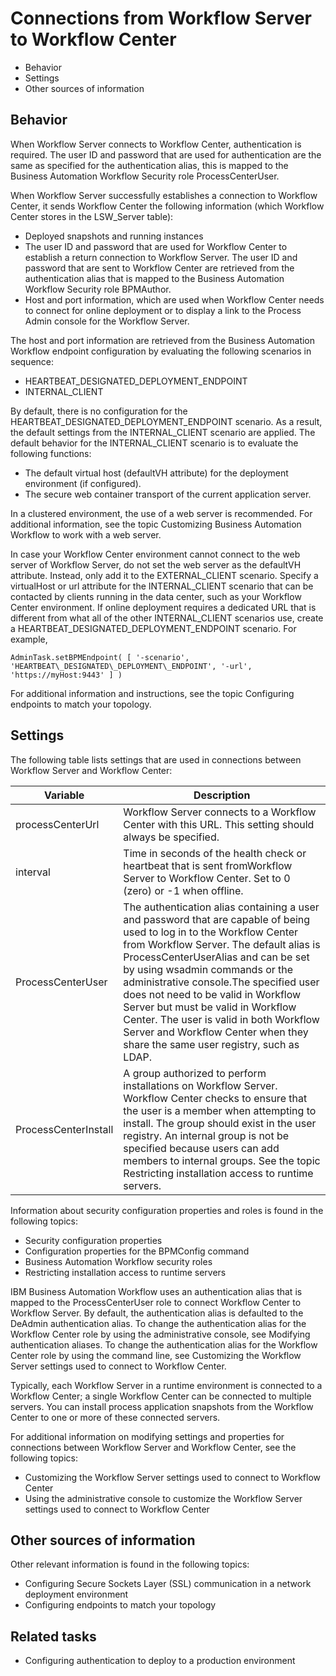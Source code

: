 # Connections from Workflow Server to Workflow Center

- Behavior
- Settings
- Other sources of information

## Behavior

When Workflow Server
connects to Workflow Center,
authentication is required. The user ID and password that are used for authentication are the same
as specified for the authentication alias, this is mapped to the Business Automation Workflow Security role
ProcessCenterUser.

When Workflow Server
successfully establishes a connection to Workflow Center, it sends Workflow Center the following
information (which Workflow Center stores in the
LSW\_Server table):

- Deployed snapshots and running instances
- The user ID and password that are used for Workflow Center to establish a return
connection to Workflow Server. The user ID and password that are sent to Workflow Center are retrieved from the
authentication alias that is mapped to the Business Automation Workflow Security role
BPMAuthor.
- Host and port information, which are used when Workflow Center needs to connect for
online deployment or to display a link to the Process Admin console for the Workflow Server.

The host and port information are retrieved from the Business Automation Workflow endpoint configuration by
evaluating the following scenarios in sequence:

- HEARTBEAT\_DESIGNATED\_DEPLOYMENT\_ENDPOINT
- INTERNAL\_CLIENT

By default, there is no configuration for the HEARTBEAT\_DESIGNATED\_DEPLOYMENT\_ENDPOINT
scenario. As a result, the default settings from the INTERNAL\_CLIENT
scenario are applied. The default behavior for the INTERNAL\_CLIENT
scenario is to evaluate the following functions:

- The default virtual host (defaultVH attribute)
for the deployment environment (if configured).
- The secure web container transport of the current application
server.

In a clustered environment, the use of a web
server is recommended. For additional information, see the topic Customizing Business Automation Workflow to work with a web server.

In case your Workflow Center environment cannot connect to the web server of Workflow Server, do not set the web
server as the defaultVH attribute. Instead, only add it to the EXTERNAL\_CLIENT
scenario. Specify a virtualHost or url attribute for the
INTERNAL\_CLIENT scenario that can be contacted by clients running in the data center, such as your
Workflow Center environment.
If online deployment requires a dedicated URL that is different from what all of the other
INTERNAL\_CLIENT scenarios use, create a HEARTBEAT\_DESIGNATED\_DEPLOYMENT\_ENDPOINT scenario. For
example,

```
AdminTask.setBPMEndpoint( [ '-scenario', 'HEARTBEAT\_DESIGNATED\_DEPLOYMENT\_ENDPOINT', '-url', 'https://myHost:9443' ] )
```

For
additional information and instructions, see the topic Configuring endpoints to match your topology.

## Settings

The following table lists settings that are used in connections between Workflow Server and Workflow Center:

| Variable             | Description                                                                                                                                                                                                                                                                                                                                                                                                                                                                                |
|----------------------|--------------------------------------------------------------------------------------------------------------------------------------------------------------------------------------------------------------------------------------------------------------------------------------------------------------------------------------------------------------------------------------------------------------------------------------------------------------------------------------------|
| processCenterUrl     | Workflow Server connects to a Workflow Center with this URL. This setting should always be specified.                                                                                                                                                                                                                                                                                                                                                                                      |
| interval             | Time in seconds of the health check or heartbeat that is sent fromWorkflow Server to Workflow Center. Set to 0 (zero) or -1 when offline.                                                                                                                                                                                                                                                                                                                                                  |
| ProcessCenterUser    | The authentication alias containing a user and password that are capable of being used to log in to the Workflow Center from Workflow Server. The default alias is ProcessCenterUserAlias and can be set by using wsadmin commands or the administrative console.The specified user does not need to be valid in Workflow Server but must be valid in Workflow Center. The user is valid in both Workflow Server and Workflow Center when they share the same user registry, such as LDAP. |
| ProcessCenterInstall | A group authorized to perform installations on Workflow Server. Workflow Center checks to ensure that the user is a member when attempting to install. The group should exist in the user registry. An internal group is not be specified because users can add members to internal groups. See the topic Restricting installation access to runtime servers.                                                                                                                              |

Information about security configuration properties and
roles is found in the following topics:

- Security configuration properties
- Configuration properties for the BPMConfig command
- Business Automation Workflow security roles
- Restricting installation access to runtime servers

IBM Business Automation
Workflow uses an
authentication alias that is mapped to the ProcessCenterUser role to connect
Workflow Center to Workflow Server. By default, the
authentication alias is defaulted to the DeAdmin authentication alias. To
change the authentication alias for the Workflow Center role by using the
administrative console, see Modifying authentication aliases. To change the authentication
alias for the Workflow Center
role by using the command line, see Customizing the Workflow Server settings used to connect to Workflow Center.

Typically, each Workflow Server in a runtime environment is connected to a Workflow Center; a single Workflow Center can be connected to
multiple servers. You can install process application snapshots from the Workflow Center to one or more of
these connected servers.

For additional information on modifying settings and properties for connections between Workflow Server and Workflow Center, see the following
topics:

- Customizing the Workflow Server settings used to connect to Workflow Center
- Using the administrative console to customize the Workflow Server settings used to connect to Workflow Center

## Other sources of information

Other relevant
information is found in the following topics:

- Configuring Secure Sockets Layer (SSL) communication in a network deployment environment
- Configuring endpoints to match your topology

## Related tasks

- Configuring authentication to deploy to a production environment